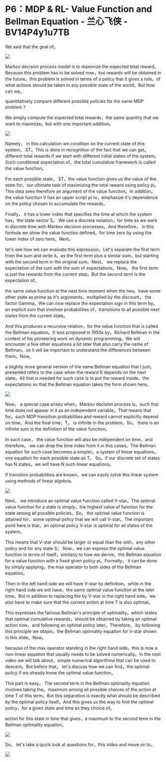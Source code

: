 # P6：MDP & RL- Value Function and Bellman Equation - 兰心飞侠 - BV14P4y1u7TB

We said that the goal of。

![](img/4ae9cb7f3e43ff9e1eb06deb19d78a3d_1.png)

Markov decision process model is to maximize the expected total reward。Because this problem has to be solved now，but rewards will be obtained in the future。this problem is solved in terms of a policy that it gives a rule。of what actions should be taken in any possible state of the world。But how can we。

quantitatively compare different possible policies for the same MDP problem？

We simply compute the expected total rewards，the same quantity that we want to maximize。but with one important addition。

![](img/4ae9cb7f3e43ff9e1eb06deb19d78a3d_3.png)

Namely， in this calculation we condition on the current state of this system， ST。This is done in recognition of the fact that we can get。different total rewards if we start with different initial states of the system。Such conditional expectation of，the total cumulative framework is called the value function。

For each possible state， ST，the value function gives us the value of the state for。our ultimate task of maximizing the total reward using policy pi。This data sees therefore an argument of the value function。In addition。 the value function V has an upper script pi to，emphasize it's dependence on the policy chosen to accumulate the rewards。

Finally， it has a lower index that specifies the time at which the system has，the state vector S。 We use a discrete notation，for time as we work in discrete time with Markov decision processes。And therefore， in this formula we show the value function defined。for time zero by using the lower index of zero here。Next。

 let's see how we can evaluate this expression。Let's separate the first term from the sum and write it。as the first term plus a similar sum，but starting with the second term in the original sum。Next。 we replace the expectation of the sum with the sum of expectations。Now。 the first term is just the rewards from the current step。But the second term is the expectation of。

the same value function at the next time moment when the two。have some other state as prime as it's arguments，multiplied by the discount， the factor Gamma。We can now replace the expectation sign in this term by。an explicit sum that involves probabilities of，transitions to all possible next states from the current state。

And this produces a recursive relation，for the value function that is called the Bellman equation。It was proposed in 1950s by，Richard Bellman in the context of his pioneering work on dynamic programming。We will encounter a few other equations a bit later that also carry the name of Bellman。so it will be important to understand the differences between them。Now。

 a slightly more general version of the same Bellman equation that I just。presented refers to the case when the reward R depends on the next state。All that is needed for such case is to put the reward inside。the expectations so that the Bellman equation takes the form shown here。





![](img/4ae9cb7f3e43ff9e1eb06deb19d78a3d_5.png)

Now， a special case arises when，Markov decision process is。such that time does not appear in it as an independent variable。That means that for。such MDP transition probabilities and reward cannot explicitly depend on time。And the final time，T。 is infinite in the problem。So， there is an infinite sum in the definition of the value function。

In such case， the value function will also be independent on time，and therefore。 we can drop the time index from it in this cases。The Bellman equation for such case becomes a simpler。a system of linear equations，one equation for each possible state as T。 So。if our discrete set of states has N states，we will have N such linear equations。

If transition probabilities are known，we can easily solve this linear system using methods of linear algebra。

![](img/4ae9cb7f3e43ff9e1eb06deb19d78a3d_7.png)

Next， we introduce an optimal value function called V-star。The optimal value function for a state is simply，the highest value of function for the state among all possible policies。So， the optimal value function is attained for，some optimal policy that we will call V-star。The important point here is that，an optimal policy V-star is optimal for all states of the system。

This means that V-star should be larger or equal than the with，any other policy and for any state S。 Now，we can express the optimal value function in terms of itself，similarly to how we derive。the Bellman equation for a value function with a fixed given policy pi。Formally。 it can be done by simply applying，the max operator to both sides of the Bellman equation。

Then in the left hand side we will have V-star by definition。while in the right hand side we will have，the same optimal value function at the later time。But in addition to replacing the by V-star in the right hand side。we also have to make sure that the current action at time T is also optimal。

This expresses the famous Bellman's principle of optimality。which states that optimal cumulative rewards，should be obtained by taking an optimal action now。and following an optimal policy later。Therefore， by following this principle we obtain。the Bellman optimality equation for V-star shown in this slide。Now。

 because of the max operator standing in the right hand side。this is now a non-linear equation that usually needs to be solved numerically。In the next video we will talk about，simple numerical algorithms that can be used to descent。But before that， let's discuss how we can find，the optimal policy if we already know the optimal value function。

This part is easy。 The second term in the Bellman optimality equation involves taking the。maximum among all possible choices of the action at time T of this term。But this separation is exactly what should be described by the optimal policy itself。And this gives us the way to find the optimal policy，for a given state and time as they choice of。

action for this state in time that gives，a maximum to the second term in the Bellman optimality equation。

![](img/4ae9cb7f3e43ff9e1eb06deb19d78a3d_9.png)

So， let's take a quick look at questions for，this video and move on to。

![](img/4ae9cb7f3e43ff9e1eb06deb19d78a3d_11.png)